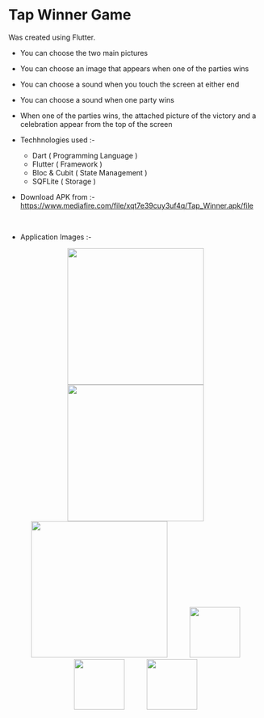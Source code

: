 <h1>Tap Winner Game</h1>
Was created using Flutter.



- You can choose the two main pictures<br>
- You can choose an image that appears when one of the parties wins<br>
- You can choose a sound when you touch the screen at either end<br>
- You can choose a sound when one party wins<br>
- When one of the parties wins, the attached picture of the victory and a celebration appear from the top of the screen


- Techhnologies used :- 

    - Dart ( Programming Language )<br>
    - Flutter ( Framework )<br>
    - Bloc & Cubit ( State Management )<br>
    - SQFLite ( Storage )<br>



- Download APK from :- https://www.mediafire.com/file/xqt7e39cuy3uf4q/Tap_Winner.apk/file

<br>

- Application Images :-

<div display="grid" grid-auto-flow="column" align="center">

<img src="https://github.com/AhmedGSonbol/Shop_App/assets/126677774/2cce75a2-4afc-413b-9545-7d0c726affc7" width="270" hspace="20"/>
<img src="https://github.com/AhmedGSonbol/Shop_App/assets/126677774/b86b11a6-b6eb-4412-9f9e-9d8f45c6cfd6" width="270" hspace="20"/>
<img src="https://github.com/AhmedGSonbol/Shop_App/assets/126677774/174f99d9-8f21-4635-a3cd-9eacc3151d4b" width="270" hspace="20"/>
<img src="https://github.com/AhmedGSonbol/Shop_App/assets/126677774/776b37e0-d002-4f80-b3a7-965dfeab2738" width="100" hspace="20"/>
<img src="https://github.com/AhmedGSonbol/Shop_App/assets/126677774/1b76dbbe-6cfd-44f3-b253-4d319de60d6b" width="100" hspace="20"/>
<img src="https://github.com/AhmedGSonbol/Shop_App/assets/126677774/affea361-82a2-482b-a0ad-c2ef5f857ec4" width="100" hspace="20"/>

</div>
